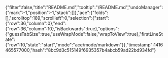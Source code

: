 {"filter":false,"title":"README.md","tooltip":"/README.md","undoManager":{"mark":-1,"position":-1,"stack":[]},"ace":{"folds":[],"scrolltop":189,"scrollleft":0,"selection":{"start":{"row":36,"column":0},"end":{"row":36,"column":10},"isBackwards":true},"options":{"guessTabSize":true,"useWrapMode":false,"wrapToView":true},"firstLineState":{"row":10,"state":"start","mode":"ace/mode/markdown"}},"timestamp":1416465577000,"hash":"8bc9d3c515149f6935357b4abcb59ad22bd934fd"}